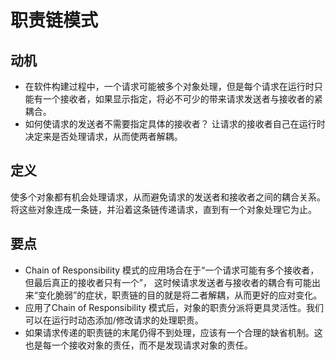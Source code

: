 # 职责链模式

## 动机

- 在软件构建过程中，一个请求可能被多个对象处理，但是每个请求在运行时只能有一个接收者，如果显示指定，将必不可少的带来请求发送者与接收者的紧耦合。
- 如何使请求的发送者不需要指定具体的接收者？ 让请求的接收者自己在运行时决定来是否处理请求，从而使两者解耦。

## 定义

使多个对象都有机会处理请求，从而避免请求的发送者和接收者之间的耦合关系。将这些对象连成一条链，并沿着这条链传递请求，直到有一个对象处理它为止。


## 要点

- Chain of Responsibility 模式的应用场合在于“一个请求可能有多个接收者，但最后真正的接收者只有一个”， 这时候请求发送者与接收者的耦合有可能出来“变化脆弱”的症状，职责链的目的就是将二者解耦，从而更好的应对变化。
- 应用了Chain of Responsibility 模式后，对象的职责分派将更具灵活性。我们可以在运行时动态添加/修改请求的处理职责。
- 如果请求传递的职责链的末尾仍得不到处理，应该有一个合理的缺省机制。这也是每一个接收对象的责任，而不是发现请求对象的责任。

